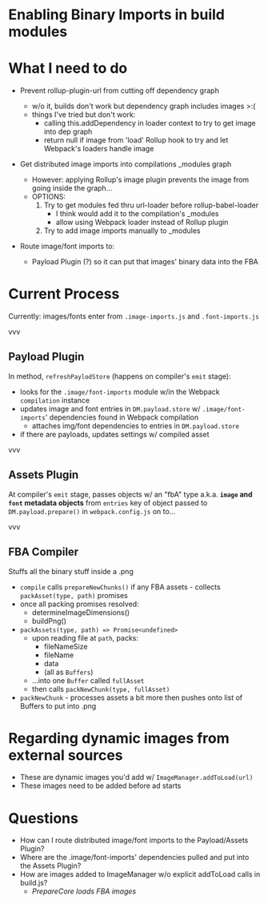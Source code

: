 # Enabling Binary Imports in build modules

# What I need to do
- Prevent rollup-plugin-url from cutting off dependency graph
  - w/o it, builds don't work but dependency graph includes images >:(
  - things I've tried but don't work:
    - calling this.addDependency in loader context to try to get image into dep graph
    - return null if image from 'load' Rollup hook to try and let Webpack's loaders handle image 

- Get distributed image imports into compilations _modules graph
	- However: applying Rollup's image plugin prevents the image from going inside the graph...
	- OPTIONS:
		1. Try to get modules fed thru url-loader before rollup-babel-loader
			- I think would add it to the compilation's _modules
			- allow using Webpack loader instead of Rollup plugin
		2. Try to add image imports manually to _modules

- Route image/font imports to:
	- Payload Plugin (?) so it can put that images' binary data into the FBA 

# Current Process

Currently: images/fonts enter from `.image-imports.js` and `.font-imports.js`

vvv

## Payload Plugin

In method, `refreshPaylodStore` (happens on compiler's `emit` stage):
- looks for the `.image/font-imports` module w/in the Webpack `compilation` instance
- updates image and font entries in `DM.payload.store` w/ `.image/font-imports`' dependencies found in Webpack compilation
	- attaches img/font dependencies to entries in `DM.payload.store`
- if there are payloads, updates settings w/ compiled asset

vvv

## Assets Plugin
At compiler's `emit` stage, passes objects w/ an "fbA" type a.k.a. __`image` and `font` metadata objects__ from `entries` key of object passed to `DM.payload.prepare()` in `webpack.config.js` on to...

vvv

## FBA Compiler

Stuffs all the binary stuff inside a .png
- `compile` calls `prepareNewChunks()` if any FBA assets - collects `packAsset(type, path)` promises
- once all packing promises resolved:
	- determineImageDimensions()
	- buildPng()
- `packAssets(type, path) => Promise<undefined>`
	- upon reading file at `path`, packs:
		- fileNameSize
		- fileName
		- data
		- (all as `Buffers`)
	- ...into one `Buffer` called `fullAsset`
	- then calls `packNewChunk(type, fullAsset)`
- `packNewChunk` - processes assets a bit more then pushes onto list of Buffers to put into .png

# Regarding dynamic images from external sources
- These are dynamic images you'd add w/ `ImageManager.addToLoad(url)`
- These images need to be added before ad starts

# Questions

- How can I route distributed image/font imports to the Payload/Assets Plugin?
- Where are the .image/font-imports' dependencies pulled and put into the Assets Plugin?
- How are images added to ImageManager w/o explicit addToLoad calls in build.js?
	- *PrepareCore loads FBA images*
